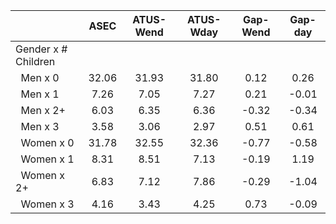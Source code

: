 
|                      |         ASEC |    ATUS-Wend |    ATUS-Wday |     Gap-Wend |      Gap-day |
| -------------------- | :----------: | :----------: | :----------: | :----------: | :----------: |
| Gender x # Children  |              |              |              |              |              |
| &nbsp;&nbsp;Men x 0  |        32.06 |        31.93 |        31.80 |         0.12 |         0.26 |
| &nbsp;&nbsp;Men x 1  |         7.26 |         7.05 |         7.27 |         0.21 |        -0.01 |
| &nbsp;&nbsp;Men x 2+ |         6.03 |         6.35 |         6.36 |        -0.32 |        -0.34 |
| &nbsp;&nbsp;Men x 3  |         3.58 |         3.06 |         2.97 |         0.51 |         0.61 |
| &nbsp;&nbsp;Women x 0 |        31.78 |        32.55 |        32.36 |        -0.77 |        -0.58 |
| &nbsp;&nbsp;Women x 1 |         8.31 |         8.51 |         7.13 |        -0.19 |         1.19 |
| &nbsp;&nbsp;Women x 2+ |         6.83 |         7.12 |         7.86 |        -0.29 |        -1.04 |
| &nbsp;&nbsp;Women x 3 |         4.16 |         3.43 |         4.25 |         0.73 |        -0.09 |

